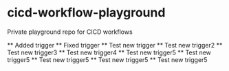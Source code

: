 # cicd-workflow-playground
Private playground repo for CICD workflows

** Added trigger
** Fixed trigger
** Test new trigger
** Test new trigger2
** Test new trigger3
** Test new trigger4
** Test new trigger5
** Test new trigger5
** Test new trigger5
** Test new trigger5
** Test new trigger5